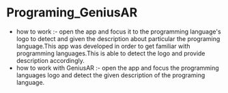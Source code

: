 # Programing_GeniusAR

 - how to work :- open the app and focus it to the programming language's logo to detect and given the description about particular the programing language.This app was developed in order to get familiar with programming languages.This is able to detect the logo and provide description accordingly.<br>
 - how to work with GeniusAR :- open the app and focus the programming languages logo and detect the given  description of the programing language.           

